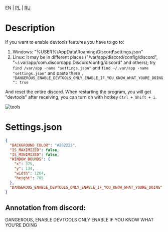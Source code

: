 EN | [PL](README.pl.md) | [RU](README.ru.md)

# Description
If you want to enable devtools features you have to go to:
  1. Windows: "%USER%\\AppData\\Roaming\\Discord\\settings.json"
  2. Linux: it may be in different places ("/var/app/discord/config/discord", "~/.var/app/com.discordapp.Discord/config/discord" and others); try `find /var/app -name "settings.json"` and `find ~/.var/app -name "settings.json"`
and paste there `, "DANGEROUS_ENABLE_DEVTOOLS_ONLY_ENABLE_IF_YOU_KNOW_WHAT_YOURE_DOING": true`

And reset the entire discord. When restarting the program, you will get "devtools"
after receiving, you can turn on with hotkey `Ctrl + Shift + i`.

![tools](https://user-images.githubusercontent.com/94227436/15627004-baf4e4ac-3b95-4cde-bc83-2ce5a1ac575f.PNG)

# Settings.json
```json
{
  "BACKGROUND_COLOR": "#202225",
  "IS_MAXIMIZED": false,
  "IS_MINIMIZED": false,
  "WINDOW_BOUNDS": {
    "x": 375,
    "y": 134,
    "width": 1264,
    "height": 705
  },
  "DANGEROUS_ENABLE_DEVTOOLS_ONLY_ENABLE_IF_YOU_KNOW_WHAT_YOURE_DOING": true
}
```

## Annotation from discord:
DANGEROUS, ENABLE DEVTOOLS ONLY ENABLE IF YOU KNOW WHAT YOU'RE DOING


